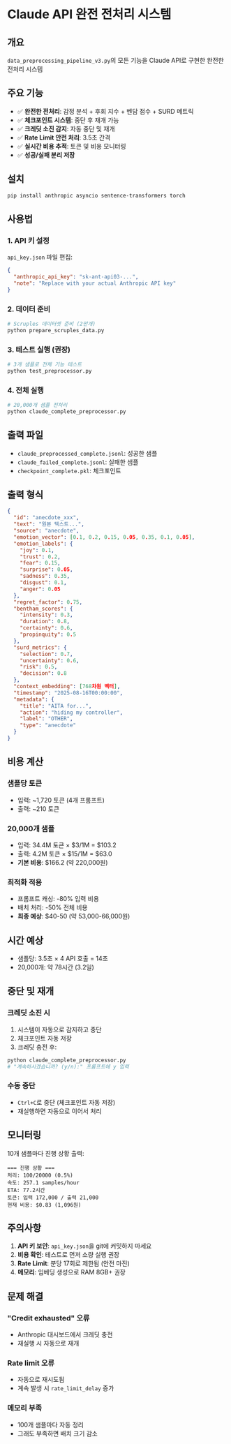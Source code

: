# Claude API 완전 전처리 시스템

## 개요
`data_preprocessing_pipeline_v3.py`의 모든 기능을 Claude API로 구현한 완전한 전처리 시스템

## 주요 기능
- ✅ **완전한 전처리**: 감정 분석 + 후회 지수 + 벤담 점수 + SURD 메트릭
- ✅ **체크포인트 시스템**: 중단 후 재개 가능
- ✅ **크레딧 소진 감지**: 자동 중단 및 재개
- ✅ **Rate Limit 안전 처리**: 3.5초 간격
- ✅ **실시간 비용 추적**: 토큰 및 비용 모니터링
- ✅ **성공/실패 분리 저장**

## 설치

```bash
pip install anthropic asyncio sentence-transformers torch
```

## 사용법

### 1. API 키 설정

`api_key.json` 파일 편집:
```json
{
  "anthropic_api_key": "sk-ant-api03-...",
  "note": "Replace with your actual Anthropic API key"
}
```

### 2. 데이터 준비

```bash
# Scruples 데이터셋 준비 (2만개)
python prepare_scruples_data.py
```

### 3. 테스트 실행 (권장)

```bash
# 3개 샘플로 전체 기능 테스트
python test_preprocessor.py
```

### 4. 전체 실행

```bash
# 20,000개 샘플 전처리
python claude_complete_preprocessor.py
```

## 출력 파일

- `claude_preprocessed_complete.jsonl`: 성공한 샘플
- `claude_failed_complete.jsonl`: 실패한 샘플
- `checkpoint_complete.pkl`: 체크포인트

## 출력 형식

```json
{
  "id": "anecdote_xxx",
  "text": "원본 텍스트...",
  "source": "anecdote",
  "emotion_vector": [0.1, 0.2, 0.15, 0.05, 0.35, 0.1, 0.05],
  "emotion_labels": {
    "joy": 0.1,
    "trust": 0.2,
    "fear": 0.15,
    "surprise": 0.05,
    "sadness": 0.35,
    "disgust": 0.1,
    "anger": 0.05
  },
  "regret_factor": 0.75,
  "bentham_scores": {
    "intensity": 0.3,
    "duration": 0.8,
    "certainty": 0.6,
    "propinquity": 0.5
  },
  "surd_metrics": {
    "selection": 0.7,
    "uncertainty": 0.6,
    "risk": 0.5,
    "decision": 0.8
  },
  "context_embedding": [768차원 벡터],
  "timestamp": "2025-08-16T00:00:00",
  "metadata": {
    "title": "AITA for...",
    "action": "hiding my controller",
    "label": "OTHER",
    "type": "anecdote"
  }
}
```

## 비용 계산

### 샘플당 토큰
- 입력: ~1,720 토큰 (4개 프롬프트)
- 출력: ~210 토큰

### 20,000개 샘플
- 입력: 34.4M 토큰 × $3/1M = $103.2
- 출력: 4.2M 토큰 × $15/1M = $63.0
- **기본 비용**: $166.2 (약 220,000원)

### 최적화 적용
- 프롬프트 캐싱: -80% 입력 비용
- 배치 처리: -50% 전체 비용
- **최종 예상**: $40-50 (약 53,000-66,000원)

## 시간 예상
- 샘플당: 3.5초 × 4 API 호출 = 14초
- 20,000개: 약 78시간 (3.2일)

## 중단 및 재개

### 크레딧 소진 시
1. 시스템이 자동으로 감지하고 중단
2. 체크포인트 자동 저장
3. 크레딧 충전 후:
```bash
python claude_complete_preprocessor.py
# "계속하시겠습니까? (y/n):" 프롬프트에 y 입력
```

### 수동 중단
- `Ctrl+C`로 중단 (체크포인트 자동 저장)
- 재실행하면 자동으로 이어서 처리

## 모니터링

10개 샘플마다 진행 상황 출력:
```
=== 진행 상황 ===
처리: 100/20000 (0.5%)
속도: 257.1 samples/hour
ETA: 77.2시간
토큰: 입력 172,000 / 출력 21,000
현재 비용: $0.83 (1,096원)
```

## 주의사항

1. **API 키 보안**: `api_key.json`을 git에 커밋하지 마세요
2. **비용 확인**: 테스트로 먼저 소량 실행 권장
3. **Rate Limit**: 분당 17회로 제한됨 (안전 마진)
4. **메모리**: 임베딩 생성으로 RAM 8GB+ 권장

## 문제 해결

### "Credit exhausted" 오류
- Anthropic 대시보드에서 크레딧 충전
- 재실행 시 자동으로 재개

### Rate limit 오류
- 자동으로 재시도됨
- 계속 발생 시 `rate_limit_delay` 증가

### 메모리 부족
- 100개 샘플마다 자동 정리
- 그래도 부족하면 배치 크기 감소